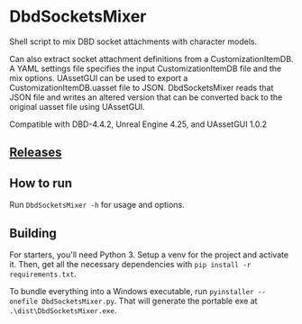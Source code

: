 # DbdSocketsMixer

Shell script to mix DBD socket attachments with character models.

Can also extract socket attachment definitions from a CustomizationItemDB.
A YAML settings file specifies the input CustomizationItemDB file and the mix options.
UAssetGUI can be used to export a CustomizationItemDB.uasset file to JSON.
DbdSocketsMixer reads that JSON file and writes an altered version that can be converted back
to the original uasset file using UAssetGUI.

Compatible with DBD-4.4.2, Unreal Engine 4.25, and UAssetGUI 1.0.2

## [Releases](https://github.com/rizzlesauce/DbdSocketsMixer/releases)

## How to run

Run `DbdSocketsMixer -h` for usage and options.

## Building

For starters, you'll need Python 3. Setup a venv for the project and activate it.
Then, get all the necessary dependencies with `pip install -r requirements.txt`.

To bundle everything into a Windows executable, run `pyinstaller --onefile DbdSocketsMixer.py`.
That will generate the portable exe at `.\dist\DbdSocketsMixer.exe`.
